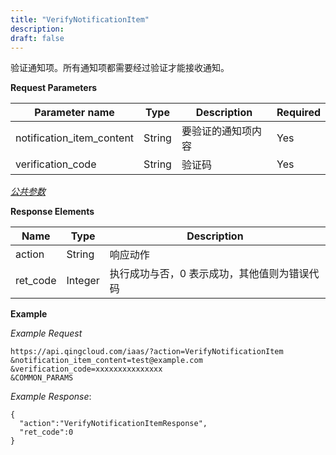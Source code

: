```yaml
---
title: "VerifyNotificationItem"
description: 
draft: false
---
```




验证通知项。所有通知项都需要经过验证才能接收通知。

**Request Parameters**

| Parameter name | Type | Description | Required |
| --- | --- | --- | --- |
| notification_item_content | String | 要验证的通知项内容 | Yes |
| verification_code | String | 验证码 | Yes |

[_公共参数_](../../../parameters)

**Response Elements**

| Name | Type | Description |
| --- | --- | --- |
| action | String | 响应动作 |
| ret_code | Integer | 执行成功与否，0 表示成功，其他值则为错误代码 |

**Example**

_Example Request_

```
https://api.qingcloud.com/iaas/?action=VerifyNotificationItem
&notification_item_content=test@example.com
&verification_code=xxxxxxxxxxxxxxx
&COMMON_PARAMS
```

_Example Response_:

```
{
  "action":"VerifyNotificationItemResponse",
  "ret_code":0
}
```
